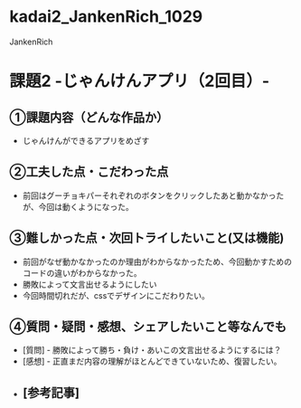 # kadai2_JankenRich_1029
JankenRich

# 課題2 -じゃんけんアプリ（2回目）-

## ①課題内容（どんな作品か）
- じゃんけんができるアプリをめざす

## ②工夫した点・こだわった点
- 前回はグーチョキパーそれぞれのボタンをクリックしたあと動かなかったが、今回は動くようになった。

## ③難しかった点・次回トライしたいこと(又は機能)
- 前回がなぜ動かなかったのか理由がわからなかったため、今回動かすためのコードの違いがわからなかった。
- 勝敗によって文言出せるようにしたい
- 今回時間切れだが、cssでデザインにこだわりたい。

## ④質問・疑問・感想、シェアしたいこと等なんでも
- [質問] - 勝敗によって勝ち・負け・あいこの文言出せるようにするには？
- [感想] - 正直まだ内容の理解がほとんどできていないため、復習したい。
- [参考記事] 
	- 

